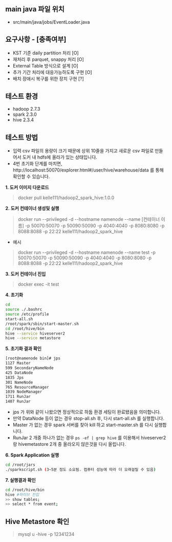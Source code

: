 ## main java 파일 위치
- src/main/java/jobs/EventLoader.java

## 요구사항 - [충족여부]
- KST 기준 daily partition 처리 [O]
- 재처리 후 parquet, snappy 처리 [O]
- External Table 방식으로 설계 [O]
- 추가 기간 처리에 대응가능하도록 구현 [O] 
- 배치 장애시 복구를 위한 장치 구현 [?]
  
## 테스트 환경
- hadoop 2.7.3
- spark 2.3.0
- hive 2.3.4

## 테스트 방법
- 입력 csv 파일의 용량이 크기 때문에 상위 10줄을 가지고 새로운 csv 파일로 만들어서 도커 내 hdfs에 올라가 있는 상태입니다. 
- 4번 초기화 단계를 마치면, http://localhost:50070/explorer.html#/user/hive/warehouse/data 를 통해 확인할 수 있습니다.


**1. 도커 이미지 다운로드**
> docker pull kelle111/hadoop2_spark_hive:1.0.0

**2. 도커 컨테이너 생성및 실행**
> docker run --privileged -d --hostname namenode --name [컨테이너 이름]  -p 50070:50070 -p 50090:50090 -p 4040:4040 -p 8080:8080 -p 8088:8088 -p 22:22 kelle111/hadoop2_spark_hive
* 예시
> docker run --privileged -d --hostname namenode --name test -p 50070:50070 -p 50090:50090 -p 4040:4040 -p 8080:8080 -p 8088:8088 -p 22:22 kelle111/hadoop2_spark_hive

**3. 도커 컨테이너 진입**
> docker exec -it test

**4. 초기화**
```bash
cd
source ./.bashrc
source /etc/profile
start-all.sh
/root/spark/sbin/start-master.sh
cd /root/hive/bin
hive --service hiveserver2
hive --service metastore
```
**5. 초기화 결과 확인**
```bash
[root@namenode bin]# jps
1127 Master
599 SecondaryNameNode
425 DataNode
1835 Jps
301 NameNode
765 ResourceManager
1039 NodeManager
1711 RunJar
1407 RunJar
```
- jps 가 위와 같이 나왔으면 정상적으로 하둡 환경 세팅이 완료됐음을 의미합니다.
- 만약 DataNode 등이 없는 경우 stop-all.sh 후, 다시 start-all.sh 를 실행합니다.
- Master 가 없는 경우 spark 서버를 찾아 kill 하고 start-master.sh 를 다시 실행합니다.
- RunJar 2 개중 하나가 없는 경우 `ps -ef | grep hive` 를 이용해서 hiveserver2 랑 hivemetastore 2개 중 올라오지 않은것을 다시 올립니다.

**6. Spark Application 실행**
```bash
cd /root/jars
./sparkscript.sh (3~5분 정도 소요됨. 컴퓨터 성능에 따라 더 오래걸릴 수 있음)
```

**7. 실행결과 확인**
```bash
cd /root/hive/bin
hive #하이브 진입 
>> show tables;
>> select * from event;
```

## Hive Metastore 확인
> mysql u -hive -p
12341234

